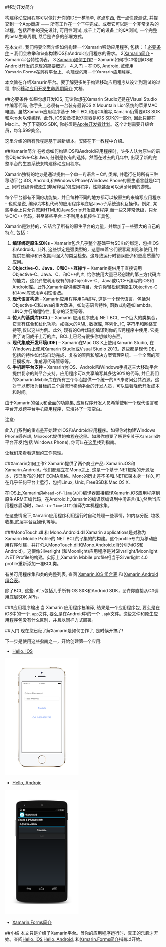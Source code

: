 #移动开发简介

构建移动应用程序可以像打开你的IDE一样简单, 塞点东西, 做一点快速测试, 并提交到一个App商店 —— 所有工作在一个下午完成。或者它可以是一个非常复杂的过程，包括严格的预先设计, 可用性测试, 成千上万的设备上的QA测试, 一个完整的beta生命周期, 然后是许多的部署方式。

在本文档, 我们将要全面介绍如何构建一个Xamarin移动应用程序, 包括：
1.[必要条件](#Requirements) – 我们会枚举和审查构建iOS和Android应用程序的需求。 
2.[Xamarin简介](#Xamarin) – Xamarin平台特性列表。 
3.[Xamarin如何工作?](#How-Does-Xamarin-Work) – Xamarin如何将C#带到iOS和Android开发的原理的简要概述。 
4.[入门!](#Getting-Started) – 在iOS, Android, 或使用Xamarin.Forms在所有平台上，构建您的第一个Xamarin应用程序。 

本文旨在介绍Xamarin平台。要了解更多关于构建移动应用程序从设计到测试的过程, 参阅[移动应用开发生命周期简介](05_Introduction_to_the_Mobile_SDLC.md) 文档。

##<a name="Requirements"></a>必要条件
如果你想开发iOS, 无论你想在Xamarin Studio还是在Visual Studio中编写代码, 你手头上必须有一台装有最新OS X Mountain Lion系统的苹果MAC电脑。虽然Xamarin应用程序基于.NET BCL和用C#编写,Xamarin仍需要iOS SDK和Xcode以便编译。此外, iOS设备模拟仿真器是iOS SDK的一部分, 因此只能在Mac上。为了下载iOS SDK, 你必须是[Apple开发者计划](http://developer.apple.com/)。这个计划需要升级会员，每年$99美金。

这里介绍的所有教程是基于最新版本。安装在下一教程中介绍。

##<a name="Xamarin"></a>Xamarin简介
在考虑如何构建iOS和Android应用程序时，许多人认为原生的语言Objective-C和Java, 分别是仅有的选择。然而在过去的几年中, 出现了新的完整平台的生态系统来构建移动应用程序。

Xamarin独特的地方是通过提供一个单一的语言 – C#, 类库, 并运行在跨所有三种移动平台:iOS, Android,和Windows Phone(Windows Phone的原生语言就是C#)上, 同时还编译成原生(非解释型的)应用程序，性能甚至可以满足苛刻的游戏。

每个平台都有不同的功能集，并且每种不同的地方都可以按原生的来编写应用程序 – 也就是说, 编译为本机代码的应用程序与底层Java子系统流利互操作。例如, 某些平台上只允许您用HTML和JavaScript开发应用程序,而一些又非常低级，只允许C/C++代码，甚至某些平台上不利用本机控件工具包。

Xamarin是独特的，它结合了所有的原生平台的力量，并增加了一些强大的自己的特点, 包括：

1. **编译绑定原生SDKs** – Xamarin包含几乎整个基础平台SDKs的绑定，包括iOS和Android。此外, 这些绑定是强类型的，这意味着它们很容易浏览和使用,并提供在编译和开发期间强大的类型检查。这导致运行时错误更少和更高质量的应用。
2. **Objective-C、Java、C和C++互操作** – Xamarin提供用于直接调用Objective-C、Java、C、和C++的库, 给你使用大量已经创建的第三方代码库的能力。这允许您利用现有的用Objective-C、Java或C/C++编写的iOS和Android库。此外,Xamarin提供绑定项目，允许你轻松绑定原生Objective-C和Java库使用声明性语法。 
3. **现代语言构造** – Xamarin应用程序用C#编写, 这是一个现代语言，包括对Objective-C和Java的重大改进，如动态语言特性, 函数式构造如lambda, LINQ,并行编程特性, 复杂的泛型等等。 
4. **惊人的基类库(BCL)** – Xamarin 应用程序使用.NET BCL, 一个巨大的类集合，它具有综合和优化功能，如强大的XML, 数据库, 序列化, IO, 字符串和网络支持等,仅以这些为例。此外, 现有的C#代码能编译到你的应用程序中使用, 它提供了访问成千上万的库，BCL上已经有很多你想做的东西。
5. **现代集成开发环境(IDE)** – Xamarin在Mac OS X上使用Xamarin Studio, 在Windows上使用Xamarin Studio或Visual Studio 2013。这些都是现代IDE，包括的特性如代码自动完成、复杂的项目和解决方案管理系统、一个全面的项目模板库、集成源代码管等等。 
6. **手机跨平台支持** – Xamarin为iOS、Android和Windows手机这三大移动平台提供复杂的跨平台支持。应用程序可以共享编写其多达90%的代码, 并且我们的Xamarin.Mobile库在所有三个平台提供一个统一的API来访问公共资源。这对于以市场为目标的三个最流行移动平台的开发人员，可以显著降低开发成本和时间。

由于Xamarin的强大和全面的功能集, 应用程序开发人员希望使用一个现代语言和平台开发跨平台手机应用程序，它填补了一项空白。

注意:

此入门系列的重点是开始建立iOS和Android应用程序。如果你对构建Windows Phone感兴趣, Microsoft提供的教程在[这里](http://dev.windowsphone.com/en-us/develop)。如果你想要了解更多关于Xamarin跨平台开发(包括 Windows Phone), 你可以在[这里](http://developer.xamarin.com/guides/ios/application_fundamentals/building_cross_platform_applications)找到指南。

让我们来看看这里的工作原理。


##<a name="How-Does-Xamarin-Work"></a>Xamarin如何工作?
Xamarin提供了两个商业产品: Xamarin.iOS和Xamarin.Android。他们都建立在Mono之上, 这是一个基于.NET框架的开源版本，按已发布的.NET ECMA规格。Mono的历史差不多和.NET框架本身一样久,可在几乎任何平台上运行，包括Linux, Unix, FreeBSD和Mac OS X.

在iOS上,Xamarin的`Ahead-of-Time(AOT)`编译器直接编译Xamarin.iOS应用程序到原生ARM汇编代码。在Android上,Xamarin的编译器编译到中间语言(IL),然后当应用程序启动时，`Just-in-Time(JIT)`编译为本机程序集。

在这些情况下,Xamarin应用程序利用运行时自动处理一些事情，如内存分配, 垃圾收集,底层平台互操作,等等。

###MonoTouch.dll 和 Mono.Android.dll
Xamarin applications是对称为Xamarin Mobile Profile的.NET BCL的子集的的构建。这个profile专门为移动应用程序创建，并打包入MonoTouch.dll和Mono.Android.dll(分别为iOS和Android)。这很像Silverlight (和Moonlight)应用程序是对Silverlight/Moonlight .NET Profile的构建。实际上,Xamarin Mobile profile相当于Silverlight 4.0 profile重新添加一堆BCL类。

有关可用程序集和类的完整列表, 查阅 [Xamarin.iOS 组合表](http://developer.xamarin.com/guides/ios/advanced_topics/assemblies) 和 [Xamarin.Android 组合表](http://developer.xamarin.com/guides/android/advanced_topics/assemblies)。

除了BCL, 这些`.dlls`包括几乎所有iOS SDK和Android SDK，允许你直接从C#调用底层SDK APIs。

###应用程序输出
当 Xamarin 应用程序被编译, 结果是一个应用程序包, 要么是在iOS中的一个`.app`文件, 要么是在Android中的一个 `.apk`文件。这些文件和原生应用程序包没有什么区别，并且以同样方式部署。


##<a name="Getting-Started"></a>入门
现在您已经了解Xamarin是如何工作了, 是时候开搞了!

下一步是使用这些指南之一，开始创建第一个应用:

* [Hello, iOS](http://developer.xamarin.com/guides/ios/getting_started/hello%2c_world)

![](ios.png)

* [Hello, Android](http://developer.xamarin.com/guides/android/getting_started/hello%2c_world)

![](android.png)

* [Xamarin.Forms简介](http://developer.xamarin.com/guides/cross-platform/xamarin-forms/introduction-to-xamarin-forms/)

##小结
本文只是介绍了Xamarin平台。当你的应用程序运行时，真正的乐趣才开始。查阅[Hello, iOS](http://developer.xamarin.com/guides/ios/getting_started/hello%2c_world),[Hello, Android](http://developer.xamarin.com/guides/android/getting_started/hello%2c_world), 和[Xamarin.Forms简介](http://developer.xamarin.com/guides/cross-platform/xamarin-forms/introduction-to-xamarin-forms/)指南以开始。